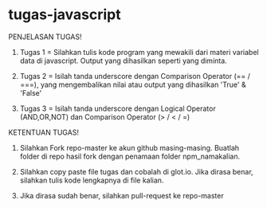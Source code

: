 # tugas-javascript
PENJELASAN TUGAS!

1. Tugas 1 = Silahkan tulis kode program yang mewakili dari materi variabel data di javascript. Output yang dihasilkan seperti yang diminta.

2. Tugas 2 = Isilah tanda underscore dengan Comparison Operator (== / ===), yang mengembalikan nilai atau output yang dihasilkan 'True' & 'False'

3. Tugas 3 = Isilah tanda underscore dengan Logical Operator (AND,OR,NOT) dan Comparison Operator (> / < / =) 


KETENTUAN TUGAS!

1. Silahkan Fork repo-master ke akun github masing-masing. Buatlah folder di repo hasil fork dengan penamaan folder npm_namakalian.

2. Silahkan copy paste file tugas dan cobalah di glot.io. Jika dirasa benar, silahkan tulis kode lengkapnya di file kalian.

3. Jika dirasa sudah benar, silahkan pull-request ke repo-master
